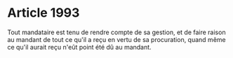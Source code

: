 # Article 1993

Tout mandataire est tenu de rendre compte de sa gestion, et de faire raison au mandant de tout ce qu'il a reçu en vertu de sa procuration, quand même ce qu'il aurait reçu n'eût point été dû au mandant.
